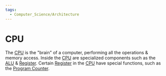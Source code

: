 ```yaml
---
tags:
  - Computer_Science/Architecture
---
```

# CPU
The [CPU](CPU.md) is the "brain" of a computer, performing all the operations & memory access. Inside the [CPU](CPU.md) are specialized components such as the [ALU](ALU.md) & [Register](Register.md). Certain [Register](Register.md) in the [CPU](CPU.md) have special functions, such as the [Program Counter](Program%20Counter.md).